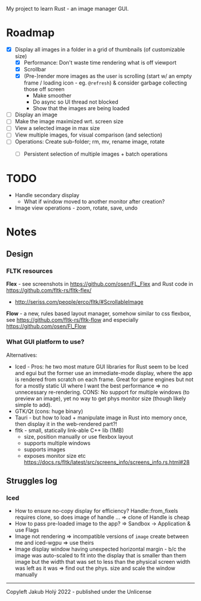 My project to learn Rust - an image manager GUI.

# Roadmap

- [x] Display all images in a folder in a grid of thumbnails (of customizable size)
  - [x] Performance: Don't waste time rendering what is off viewport
  - [x] Scrollbar
  - [x] (Pre-)render more images as the user is scrolling (start w/ an empty frame / loading icon - eg. `@refresh`) & consider garbage collecting those off screen
    - Make smoother
    - Do async so UI thread not blocked
    - Show that the images are being loaded
- [ ] Display an image
- [ ] Make the image maximized wrt. screen size
- [ ] View a selected image in max size
- [ ] View multiple images, for visual comparison (and selection)
- [ ] Operations: Create sub-folder; rm, mv, rename image, rotate
  - [ ] Persistent selection of multiple images + batch operations


# TODO

* Handle secondary display
  * What if window moved to another monitor after creation?
* Image view operations - zoom, rotate, save, undo

# Notes

## Design

### FLTK resources

**Flex** - see screenshots in https://github.com/osen/FL_Flex and Rust code in https://github.com/fltk-rs/fltk-flex/

* http://seriss.com/people/erco/fltk/#ScrollableImage

**Flow** - a new, rules based layout manager, somehow similar to css flexbox, 
see https://github.com/fltk-rs/fltk-flow and especially https://github.com/osen/Fl_Flow

### What GUI platform to use?

Alternatives: 

* Iced - Pros: he two most mature GUI libraries for Rust seem to be Iced and egui but the former use an immediate-mode display, where the app is rendered from scratch on each frame. Great for game engines but not for a mostly static UI where I want the best performance => no unnecessary re-rendering. CONS: No support for multiple windows (to preview an image), yet no way to get phys monitor size (though likely simple to add).
* GTK/Qt (cons: huge binary)
* Tauri - but how to load + manipulate image in Rust into memory once, then display it in the web-rendered part?!
* fltk - small, statically link-able C++ lib (1MB)
  * size, position manually or use flexbox layout
  * supports multiple windows
  * supports images
  * exposes monitor size etc https://docs.rs/fltk/latest/src/screens_info/screens_info.rs.html#28

## Struggles log

### Iced

 * How to ensure no-copy display for efficiency? Handle::from_fixels requires clone, so does image of handle ... => clone of Handle is cheap
 * How to pass pre-loaded image to the app? => Sandbox -> Application & use Flags
 * Image not rendering => incompatible versions of `image` create between me and iced-wgpu => use theirs
 * Image display window having unexpected horizontal margin - b/c the image was auto-scaled to fit into the display that is smaller than them image but the width that was set to less than the physical screen width was left as it was => find out the phys. size and scale the window manually 

 ---

 Copyleft Jakub Holý 2022 - published under the Unlicense